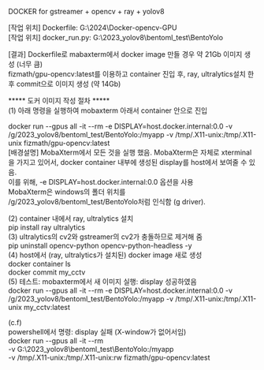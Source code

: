 DOCKER for gstreamer + opencv + ray + yolov8  
  
[작업 위치] Dockerfile: G:\2024\Docker-opencv-GPU  
[작업 위치] docker_run.py: G:\2023_yolov8\bentoml_test\BentoYolo  
  
[결과] Dockerfile로 mabaxterm에서 docker image 만들 경우 약 21Gb 이미지 생성 (너무 큼)  
      fizmath/gpu-opencv:latest를 이용하고 container 진입 후, ray, ultralytics설치 한 후 commit으로 이미지 생성 (약 14Gb)   
  
***** 도커 이미지 작성 절차 *****  
(1) 아래 명령을 실행하여 mobaxterm 아래서 container 안으로 진입  
  
 docker run --gpus all -it --rm -e DISPLAY=host.docker.internal:0.0 -v /g/2023_yolov8/bentoml_test/BentoYolo:/myapp -v /tmp/.X11-unix:/tmp/.X11-unix fizmath/gpu-opencv:latest  
 [배경설명] MobaXterm에서 모든 것을 실행 했음. MobaXterm은 자체로 xterminal을 가지고 있어서, docker container 내부에 생성된 display를 host에서 보여줄 수 있음.  
           이를 위해, -e DISPLAY=host.docker.internal:0.0 옵션을 사용  
           MobaXterm은 windows의 폴더 위치를 /g/2023_yolov8/bentoml_test/BentoYolo처럼 인식함 (g driver).   
   
(2) container 내에서 ray, ultralytics 설치   
 pip install ray ultralytics  
(3) ultralytics의 cv2와 gstreamer의 cv2가 충돌하므로 제거해 줌  
 pip uninstall opencv-python opencv-python-headless -y  
(4) host에서 (ray, ultralytics가 설치된) docker image 새로 생성  
 docker container ls  
 docker commit <container id> my_cctv  
(5) 테스트: mobaxterm에서 새 이미지 실행: display 성공하였음  
 docker run --gpus all -it --rm -e DISPLAY=host.docker.internal:0.0 -v /g/2023_yolov8/bentoml_test/BentoYolo:/myapp -v /tmp/.X11-unix:/tmp/.X11-unix my_cctv:latest  
  
(c.f)  
powershell에서 명령: display 실패 (X-window가 없어서임)  
docker run --gpus all -it --rm   
-v G:\2023_yolov8\bentoml_test\BentoYolo:/myapp   
-v /tmp/.X11-unix:/tmp/.X11-unix:rw fizmath/gpu-opencv:latest  

